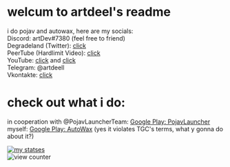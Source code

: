 # welcum to artdeel's readme

i do pojav and autowax, here are my socials:  
Discord: artDev#7380 (feel free to friend)  
Degradeland (Twitter): [click](https://twitter.com/_artdeell)  
PeerTube (Hardlimit Video): [click](https://video.hardlimit.com/c/artdev/)  
YouTube: [click](https://www.youtube.com/channel/UC7M0NqlIVcYU2Vr1vYyr0QQ) and [click](https://www.youtube.com/channel/UCkAJqO_fb-ahaaX6gYxxjFg)  
Telegram: @artdeell  
Vkontakte: [click](https://vk.com/artdeell)

# check out what i do:  
in cooperation with @PojavLauncherTeam: [Google Play: PojavLauncher](https://play.google.com/store/apps/details?id=net.kdt.pojavlaunch)  
myself: [Google Play: AutoWax](https://play.google.com/store/apps/details?id=git.artdeell.autowax) (yes it violates TGC's terms, what y gonna do about it?)  

[![my statses](https://github-readme-stats.vercel.app/api?username=artdeell)](https://github.com/anuraghazra/github-readme-stats)  
![view counter](https://komarev.com/ghpvc/?username=artdeell&label=Views&color=28c6c5&style=flat-square)
